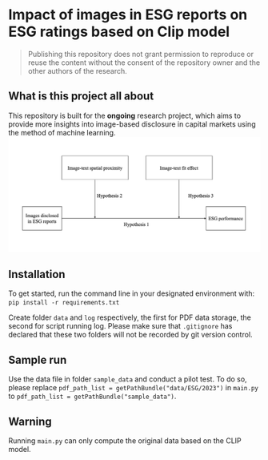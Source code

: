 # Impact of images in ESG reports on ESG ratings based on Clip model
> Publishing this repository does not grant permission to reproduce or reuse the content without the consent of the repository owner and the other authors of the research.

## What is this project all about
This repository is built for the **ongoing** research project, which aims to provide more insights into image-based disclosure in capital markets using the method of machine learning. 
![Hypothesis Development](./img/Hypothesis%20Development.png)

## Installation 
To get started, run the command line in your designated environment with: 
`pip install -r requirements.txt`


Create folder `data` and `log` respectively, the first for PDF data storage, the second for script running log. Please make sure that `.gitignore` has declared that these two folders will not be recorded by git version control. 


## Sample run
Use the data file in folder `sample_data` and conduct a pilot test. To do so, please replace `pdf_path_list = getPathBundle("data/ESG/2023")` in `main.py` to `pdf_path_list = getPathBundle("sample_data")`.

## Warning
Running `main.py` can only compute the original data based on the CLIP model. 
